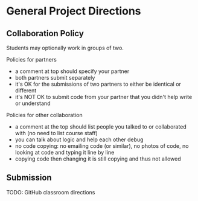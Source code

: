 # General Project Directions

## Collaboration Policy

Students may optionally work in groups of two.

Policies for partners
* a comment at top should specify your partner
* both partners submit separately
* it's OK for the submissions of two partners to either be identical or different
* it's NOT OK to submit code from your partner that you didn't help write or understand

Policies for other collaboration
* a comment at the top should list people you talked to or collaborated with (no need to list course staff)
* you can talk about logic and help each other debug
* no code copying: no emailing code (or similar), no photos of code, no looking at code and typing it line by line
* copying code then changing it is still copying and thus not allowed

## Submission

TODO: GitHub classroom directions

